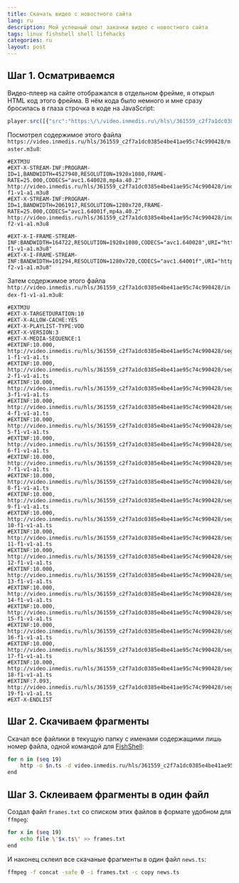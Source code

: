 ```yaml
---
title: Скачать видео с новостного сайта
lang: ru
description: Мой успешный опыт закачки видео с новостного сайта
tags: linux fishshell shell lifehacks
categories: ru
layout: post
---
```


## Шаг 1. Осматриваемся

Видео-плеер на сайте отображался в отдельном фрейме, я открыл HTML код этого фрейма.
В нём кода было немного и мне сразу бросилась в глаза строчка в коде на JavaScript:

```js
player.src([{"src":"https:\/\/video.inmedis.ru\/hls\/361559_c2f7a1dc0385e4be41ae95c74c990428\/master.m3u8","type":"application\/x-mpegURL"}]);
```

Посмотрел содержимое этого файла `https://video.inmedis.ru/hls/361559_c2f7a1dc0385e4be41ae95c74c990428/master.m3u8`:

```
#EXTM3U
#EXT-X-STREAM-INF:PROGRAM-ID=1,BANDWIDTH=4527940,RESOLUTION=1920x1080,FRAME-RATE=25.000,CODECS="avc1.640028,mp4a.40.2"
http://video.inmedis.ru/hls/361559_c2f7a1dc0385e4be41ae95c74c990428/index-f1-v1-a1.m3u8
#EXT-X-STREAM-INF:PROGRAM-ID=1,BANDWIDTH=2061917,RESOLUTION=1280x720,FRAME-RATE=25.000,CODECS="avc1.64001f,mp4a.40.2"
http://video.inmedis.ru/hls/361559_c2f7a1dc0385e4be41ae95c74c990428/index-f2-v1-a1.m3u8

#EXT-X-I-FRAME-STREAM-INF:BANDWIDTH=164722,RESOLUTION=1920x1080,CODECS="avc1.640028",URI="http://video.inmedis.ru/hls/361559_c2f7a1dc0385e4be41ae95c74c990428/iframes-f1-v1-a1.m3u8"
#EXT-X-I-FRAME-STREAM-INF:BANDWIDTH=101294,RESOLUTION=1280x720,CODECS="avc1.64001f",URI="http://video.inmedis.ru/hls/361559_c2f7a1dc0385e4be41ae95c74c990428/iframes-f2-v1-a1.m3u8"
```

Затем содержимое этого файла `http://video.inmedis.ru/hls/361559_c2f7a1dc0385e4be41ae95c74c990428/index-f1-v1-a1.m3u8`:

```
#EXTM3U
#EXT-X-TARGETDURATION:10
#EXT-X-ALLOW-CACHE:YES
#EXT-X-PLAYLIST-TYPE:VOD
#EXT-X-VERSION:3
#EXT-X-MEDIA-SEQUENCE:1
#EXTINF:10.000,
http://video.inmedis.ru/hls/361559_c2f7a1dc0385e4be41ae95c74c990428/seg-1-f1-v1-a1.ts
#EXTINF:10.000,
http://video.inmedis.ru/hls/361559_c2f7a1dc0385e4be41ae95c74c990428/seg-2-f1-v1-a1.ts
#EXTINF:10.000,
http://video.inmedis.ru/hls/361559_c2f7a1dc0385e4be41ae95c74c990428/seg-3-f1-v1-a1.ts
#EXTINF:10.000,
http://video.inmedis.ru/hls/361559_c2f7a1dc0385e4be41ae95c74c990428/seg-4-f1-v1-a1.ts
#EXTINF:10.000,
http://video.inmedis.ru/hls/361559_c2f7a1dc0385e4be41ae95c74c990428/seg-5-f1-v1-a1.ts
#EXTINF:10.000,
http://video.inmedis.ru/hls/361559_c2f7a1dc0385e4be41ae95c74c990428/seg-6-f1-v1-a1.ts
#EXTINF:10.000,
http://video.inmedis.ru/hls/361559_c2f7a1dc0385e4be41ae95c74c990428/seg-7-f1-v1-a1.ts
#EXTINF:10.000,
http://video.inmedis.ru/hls/361559_c2f7a1dc0385e4be41ae95c74c990428/seg-8-f1-v1-a1.ts
#EXTINF:10.000,
http://video.inmedis.ru/hls/361559_c2f7a1dc0385e4be41ae95c74c990428/seg-9-f1-v1-a1.ts
#EXTINF:10.000,
http://video.inmedis.ru/hls/361559_c2f7a1dc0385e4be41ae95c74c990428/seg-10-f1-v1-a1.ts
#EXTINF:10.000,
http://video.inmedis.ru/hls/361559_c2f7a1dc0385e4be41ae95c74c990428/seg-11-f1-v1-a1.ts
#EXTINF:10.000,
http://video.inmedis.ru/hls/361559_c2f7a1dc0385e4be41ae95c74c990428/seg-12-f1-v1-a1.ts
#EXTINF:10.000,
http://video.inmedis.ru/hls/361559_c2f7a1dc0385e4be41ae95c74c990428/seg-13-f1-v1-a1.ts
#EXTINF:10.000,
http://video.inmedis.ru/hls/361559_c2f7a1dc0385e4be41ae95c74c990428/seg-14-f1-v1-a1.ts
#EXTINF:10.000,
http://video.inmedis.ru/hls/361559_c2f7a1dc0385e4be41ae95c74c990428/seg-15-f1-v1-a1.ts
#EXTINF:10.000,
http://video.inmedis.ru/hls/361559_c2f7a1dc0385e4be41ae95c74c990428/seg-16-f1-v1-a1.ts
#EXTINF:10.000,
http://video.inmedis.ru/hls/361559_c2f7a1dc0385e4be41ae95c74c990428/seg-17-f1-v1-a1.ts
#EXTINF:10.000,
http://video.inmedis.ru/hls/361559_c2f7a1dc0385e4be41ae95c74c990428/seg-18-f1-v1-a1.ts
#EXTINF:7.093,
http://video.inmedis.ru/hls/361559_c2f7a1dc0385e4be41ae95c74c990428/seg-19-f1-v1-a1.ts
#EXT-X-ENDLIST
```

## Шаг 2. Скачиваем фрагменты 

Скачал все файлики в текущую папку с именами содержащими лишь номер файла, одной командой для [FishShell](https://fishshell.com/): 

```bash
for n in (seq 19)
    http -o $n.ts -d video.inmedis.ru/hls/361559_c2f7a1dc0385e4be41ae95c74c990428/seg-$n-f1-v1-a1.ts
end
```

## Шаг 3. Склеиваем фрагменты в один файл 

Создал файл `frames.txt` со списком этих файлов в формате удобном для `ffmpeg`:

```bash
for x in (seq 19)
    echo file \'$x.ts\' >> frames.txt
end
```

И наконец склеил все скачаные фрагменты в один файл `news.ts`:

```bash
ffmpeg -f concat -safe 0 -i frames.txt -c copy news.ts
```
